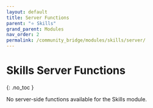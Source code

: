 ```yaml
---
layout: default
title: Server Functions
parent: "⭐ Skills"
grand_parent: Modules
nav_order: 2
permalink: /community_bridge/modules/skills/server/
---
```


# Skills Server Functions
{: .no_toc }

No server-side functions available for the Skills module.